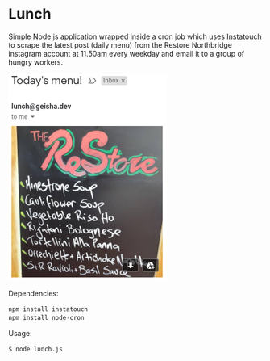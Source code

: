 # Lunch

Simple Node.js application wrapped inside a cron job which uses <a href="https://github.com/drawrowfly/instagram-scraper">Instatouch</a> to scrape the latest post (daily menu) from the Restore Northbridge instagram account at 11.50am every weekday and email it to a group of hungry workers.

<img src="https://github.com/andyr00d/Lunch/blob/master/screenshot.PNG?raw=true"/>

Dependencies:
```javascript
npm install instatouch
npm install node-cron
```
Usage:
```sh
$ node lunch.js
```
